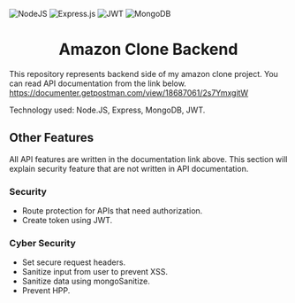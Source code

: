 ![NodeJS](https://img.shields.io/badge/node.js-6DA55F?style=for-the-badge&logo=node.js&logoColor=white)
![Express.js](https://img.shields.io/badge/express.js-%23404d59.svg?style=for-the-badge&logo=express&logoColor=%2361DAFB)
![JWT](https://img.shields.io/badge/JWT-black?style=for-the-badge&logo=JSON%20web%20tokens)
![MongoDB](https://img.shields.io/badge/MongoDB-%234ea94b.svg?style=for-the-badge&logo=mongodb&logoColor=white)

<h1 align="center"> Amazon Clone Backend </h1>

This repository represents backend side of my amazon clone project. You can read API documentation from the link below.
https://documenter.getpostman.com/view/18687061/2s7YmxgitW

Technology used: Node.JS, Express, MongoDB, JWT.

## Other Features

All API features are written in the documentation link above. This section will explain security feature that are not written in API documentation.

### Security

- Route protection for APIs that need authorization.
- Create token using JWT.

### Cyber Security

- Set secure request headers.
- Sanitize input from user to prevent XSS.
- Sanitize data using mongoSanitize.
- Prevent HPP.
